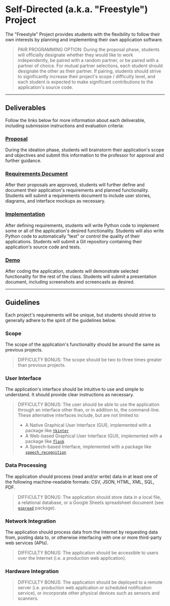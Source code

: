 # Self-Directed (a.k.a. "Freestyle") Project

The "Freestyle" Project provides students with the flexibility to follow their own interests by planning and implementing their own application software.

> PAIR PROGRAMMING OPTION: During the proposal phase, students will officially designate whether they would like to work independently, be paired with a random partner, or be paired with a partner of choice. For mutual partner selections, each student should designate the other as their partner. If pairing, students should strive to significantly increase their project's scope / difficulty level, and each student is expected to make significant contributions to the application's source code.

<hr>

## Deliverables

Follow the links below for more information about each deliverable, including submission instructions and evaluation criteria:

### [Proposal](freestyle/proposal.md)

During the ideation phase, students will brainstorm their application's scope and objectives and submit this information to the professor for approval and further guidance.

### [Requirements Document](freestyle/requirements.md)

After their proposals are approved, students will further define and document their application's requirements and planned functionality. Students will submit a requirements document to include user stories, diagrams, and interface mockups as necessary.

### [Implementation](freestyle/implementation.md)

After defining requirements, students will write Python code to implement some or all of the application's desired functionality. Students will also write Python code to automatically "test" or control the quality of their applications. Students will submit a Git repository containing their application's source code and tests.

### [Demo](freestyle/demo.md)

After coding the application, students will demonstrate selected functionality for the rest of the class. Students will submit a presentation document, including screenshots and screencasts as desired.

<hr>

## Guidelines

Each project's requirements will be unique, but students should strive to generally adhere to the spirit of the guidelines below.

### Scope

The scope of the application's functionality should be around the same as previous projects.

> DIFFICULTY BONUS: The scope should be two to three times greater than previous projects.

### User Interface

The application's interface should be intuitive to use and simple to understand. It should provide clear instructions as necessary.

> DIFFICULTY BONUS: The user should be able to use the application through an interface other than, or in addition to, the command-line. These alternative interfaces include, but are not limited to:
>
>  + A Native Graphical User Interface (GUI), implemented with a package like [`tkinter`](/notes/python/packages/tkinter.md)
>  + A Web-based Graphical User Interface (GUI), implemented with a package like [`flask`](/notes/python/packages/flask.md)
>  + A Speech-based Interface, implemented with a package like [`speech_recognition`](/notes/python/packages/speech_recognition.md)

### Data Processing

The application should process (read and/or write) data in at least one of the following machine-readable formats:
CSV, JSON, HTML, XML, SQL, PDF.

> DIFFICULTY BONUS: The application should store data in a local file, a relational database, or a Google Sheets spreadsheet document (see [`gspread`](/notes/python/packages/gspread.md) package).

### Network Integration

The application should process data from the Internet by requesting data from, posting data to, or otherwise interfacing with one or more third-party web services (APIs).

> DIFFICULTY BONUS: The application should be accessible to users over the Internet (i.e. a production web application).

### Hardware Integration

> DIFFICULTY BONUS: The application should be deployed to a remote server (i.e. production web application or scheduled notification service), or incorporate other physical devices such as sensors and scanners.
